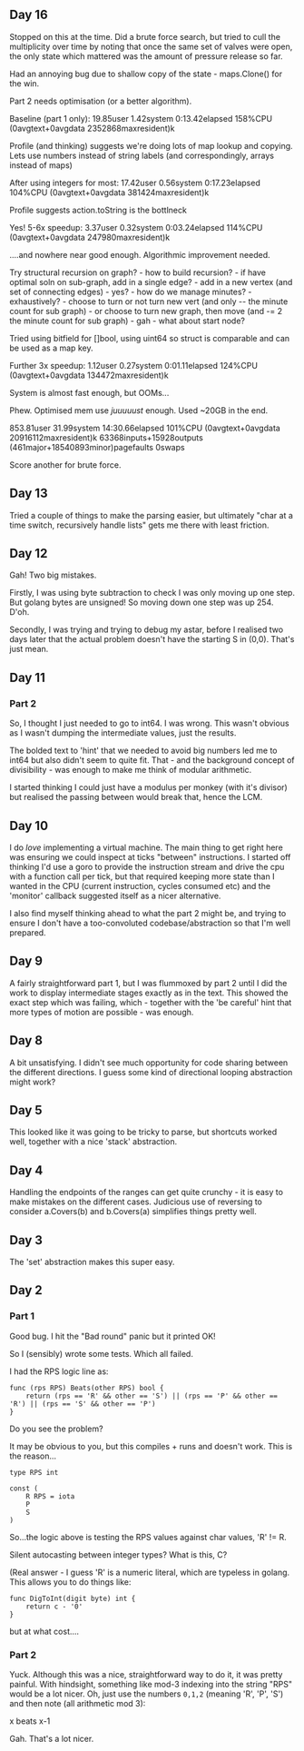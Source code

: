 ## Day 16

Stopped on this at the time. Did a brute force search, but tried to cull the
multiplicity over time by noting that once the same set of valves were open,
the only state which mattered was the amount of pressure release so far.

Had an annoying bug due to shallow copy of the state - maps.Clone() for the
win.

Part 2 needs optimisation (or a better algorithm).

Baseline (part 1 only):
19.85user 1.42system 0:13.42elapsed 158%CPU (0avgtext+0avgdata 2352868maxresident)k

Profile (and thinking) suggests we're doing lots of map lookup and copying.
Lets use numbers instead of string labels (and correspondingly, arrays instead
of maps)

After using integers for most:
17.42user 0.56system 0:17.23elapsed 104%CPU (0avgtext+0avgdata 381424maxresident)k

Profile suggests action.toString is the bottlneck

Yes! 5-6x speedup:
3.37user 0.32system 0:03.24elapsed 114%CPU (0avgtext+0avgdata 247980maxresident)k

....and nowhere near good enough. Algorithmic improvement needed.


Try structural recursion on graph?
    - how to build recursion?
    - if have optimal soln on sub-graph, add in a single edge?
    - add in a new vertex (and set of connecting edges)
        - yes?
        - how do we manage minutes?
            - exhaustively?
                - choose to turn or not turn new vert (and only -- the minute
                  count for sub graph)
                - or choose to turn new graph, then move (and -= 2 the minute
                  count for sub graph)
                - gah - what about start node?

Tried using bitfield for []bool, using uint64 so struct is comparable and can
be used as a map key.

Further 3x speedup:
1.12user 0.27system 0:01.11elapsed 124%CPU (0avgtext+0avgdata 134472maxresident)k

System is almost fast enough, but OOMs...

Phew. Optimised mem use _juuuuust_ enough. Used ~20GB in the end.

853.81user 31.99system 14:30.66elapsed 101%CPU (0avgtext+0avgdata 20916112maxresident)k
63368inputs+15928outputs (461major+18540893minor)pagefaults 0swaps

Score another for brute force.

## Day 13

Tried a couple of things to make the parsing easier, but ultimately "char at a
time switch, recursively handle lists" gets me there with least friction.

## Day 12

Gah! Two big mistakes.

Firstly, I was using byte subtraction to check I was only moving up one step.
But golang bytes are unsigned! So moving down one step was up 254. D'oh.

Secondly, I was trying and trying to debug my astar, before I realised two
days later that the actual problem doesn't have the starting S in (0,0).
That's just mean.

## Day 11

### Part 2

So, I thought I just needed to go to int64. I was wrong. This wasn't obvious
as I wasn't dumping the intermediate values, just the results.

The bolded text to 'hint' that we needed to avoid big numbers led me to int64
but also didn't seem to quite fit. That - and the background concept of
divisibility - was enough to make me think of modular arithmetic.

I started thinking I could just have a modulus per monkey (with it's divisor)
but realised the passing between would break that, hence the LCM.

## Day 10

I do *love* implementing a virtual machine. The main thing to get right here
was ensuring we could inspect at ticks "between" instructions. I started off
thinking I'd use a goro to provide the instruction stream and drive the cpu
with a function call per tick, but that required keeping more state than I
wanted in the CPU (current instruction, cycles consumed etc) and the 'monitor'
callback suggested itself as a nicer alternative.

I also find myself thinking ahead to what the part 2 might be, and trying to
ensure I don't have a too-convoluted codebase/abstraction so that I'm well
prepared.

## Day 9

A fairly straightforward part 1, but I was flummoxed by part 2 until I did the
work to display intermediate stages exactly as in the text. This showed the
exact step which was failing, which - together with the 'be careful' hint that
more types of motion are possible - was enough.

## Day 8

A bit unsatisfying. I didn't see much opportunity for code sharing between the
different directions. I guess some kind of directional looping abstraction
might work?

## Day 5

This looked like it was going to be tricky to parse, but shortcuts worked
well, together with a nice 'stack' abstraction.

## Day 4

Handling the endpoints of the ranges can get quite crunchy - it is easy to
make mistakes on the different cases. Judicious use of reversing to consider
a.Covers(b) and b.Covers(a) simplifies things pretty well.

## Day 3

The 'set' abstraction makes this super easy.

## Day 2

### Part 1

Good bug. I hit the "Bad round" panic but it printed OK!

So I (sensibly) wrote some tests. Which all failed.

I had the RPS logic line as:

```
func (rps RPS) Beats(other RPS) bool {
	return (rps == 'R' && other == 'S') || (rps == 'P' && other == 'R') || (rps == 'S' && other == 'P')
}
```

Do you see the problem?

It may be obvious to you, but this compiles + runs and doesn't work. This is
the reason...

```
type RPS int

const (
	R RPS = iota
	P
	S
)
```
So...the logic above is testing the RPS values against char values, 'R' != R.

Silent autocasting between integer types? What is this, C?

(Real answer - I guess 'R' is a numeric literal, which are typeless in golang.
This allows you to do things like:
```
func DigToInt(digit byte) int {
    return c - '0'
}
```
but at what cost....

### Part 2

Yuck. Although this was a nice, straightforward way to do it, it was pretty
painful. With hindsight, something like mod-3 indexing into the string "RPS"
would be a lot nicer. Oh, just use the numbers `0,1,2` (meaning 'R', 'P', 'S') 
and then note (all arithmetic mod 3):

x beats x-1

Gah. That's a lot nicer.
